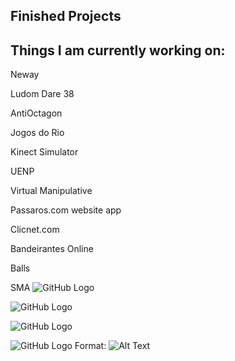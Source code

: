 ## Finished Projects
## Things I am currently working on:

Neway

Ludom Dare 38

AntiOctagon

Jogos do Rio

Kinect Simulator

UENP

Virtual Manipulative

Passaros.com
  website
  app
  
Clicnet.com

Bandeirantes Online

Balls

SMA
![GitHub Logo](/images/sma1.webp)

![GitHub Logo](/images/sma2.webp)

![GitHub Logo](/images/sma3.webp)

![GitHub Logo](/images/sma1.webp)
Format: ![Alt Text](url)

